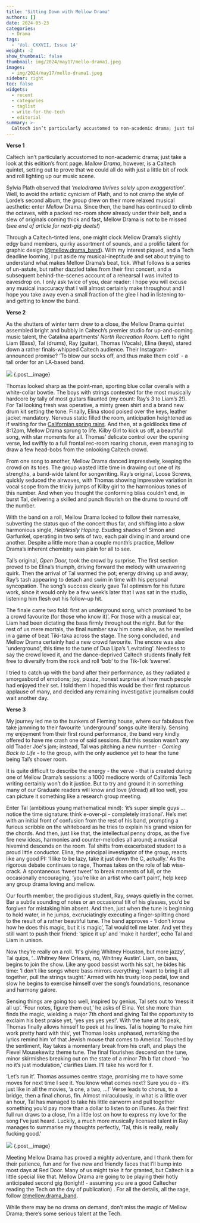 ```yaml
---
title: 'Sitting Down with Mellow Drama'
authors: []
date: 2024-05-23
categories:
  - Drama
tags:
  - 'Vol. CXXVII, Issue 14'
weight: -2
show_thumbnail: false
thumbnail: img/2024/may17/mello-drama1.jpeg
images:
  - img/2024/may17/mello-drama1.jpeg
sidebar: right
toc: false
widgets:
  - recent
  - categories
  - taglist
  - write-for-the-tech
  - editorial
summary: >-
  Caltech isn’t particularly accustomed to non-academic drama; just take a look at this edition’s front page. _Mellow Drama_, however, is a Caltech quintet, setting out to prove that we could all do with just a little bit of rock and roll lighting up our music scene.
---
```



**Verse 1**

Caltech isn’t particularly accustomed to non-academic drama; just take a look at this edition’s front page. _Mellow Drama_, however, is a Caltech quintet, setting out to prove that we could all do with just a little bit of rock and roll lighting up our music scene. 

Sylvia Plath observed that ‘_melodrama thrives solely upon exaggeration’_. Well, to avoid the artistic cynicism of Plath, and to not cramp the style of Lorde’s second album, the group drew on their more relaxed musical aesthetic: enter _Mellow_ Drama. Since then, the band has continued to climb the octaves, with a packed rec-room show already under their belt, and a slew of originals coming thick and fast, Mellow Drama is not to be missed (_see end of article for next-gig deets!_)

Through a Caltech-tinted lens, one might clock Mellow Drama’s slightly edgy band members, quirky assortment of sounds, and a prolific talent for graphic design ([@mellow.drama_band](https://www.instagram.com/mellow.drama_band/)). With my interest piqued, and a Tech deadline looming, I put aside my musical-ineptitude and set about trying to understand what makes Mellow Drama’s beat, tick. What follows is a series of un-astute, but rather dazzled tales from their first concert, and a subsequent behind-the-scenes account of a rehearsal I was invited to eavesdrop on. I only ask twice of you, dear reader: I hope you will excuse any musical inaccuracy that I will almost certainly make throughout and I hope you take away even a small fraction of the glee I had in listening to- and getting to know the band.

**Verse 2**

As the shutters of winter term drew to a close, the Mellow Drama quintet assembled bright and bubbly in Caltech’s premier studio for up-and-coming music talent, the Catalina apartments’ _North Recreation Room._ Left to right Liam (Bass), Tal (drums), Ray (guitar), Thomas (Vocals), Elina (keys), stared down a rather finals-whipped Caltech audience. Their Instagram-announced promise? ‘To blow our socks off, and thus make them cold’ - a tall order for an LA-based band.

![](/img/2024/may17/mello-drama2.jpeg)
{.post__image}

Thomas looked sharp as the point-man, sporting blue collar overalls with a white-collar bowtie. The boys with strings contested for the most musically hardcore by tally of most guitars flaunted (my count: Ray’s 3 to Liam’s 2!). For Tal looking fresh was operative, a minty green shirt and a brand new drum kit setting the tone. Finally, Elina stood poised over the keys, leather jacket mandatory. Nervous static filled the room, anticipation heightened as if waiting for the [Californian spring rains](https://tech.caltech.edu/2024/02/27/rain-secrets-from-brit/). And then, at a goldilocks time of 8:12pm, Mellow Drama sprung to life. Kilby Girl to kick us off, a beautiful song, with star moments for all. Thomas’ delicate control over the opening verse, led swiftly to a full frontal rec-room roaring chorus, even managing to draw a few head-bobs from the onlooking Caltech crowd.

From one song to another, Mellow Drama danced impressively, keeping the crowd on its toes. The group wasted little time in drawing out one of its strengths, a band-wide talent for songwriting. Ray’s original, Loose Screws,  quickly seduced the airwaves, with Thomas showing impressive variation in vocal scope from the tricky jumps of Kilby girl to the harmonious tones of this number. And when you thought the conforming bliss couldn’t end, in burst Tal, delivering a skilled and punch flourish on the drums to round off the number. 

With the band on a roll, Mellow Drama looked to follow their namesake, subverting the status quo of the concert thus far, and shifting into a slow harmonious single, _Helplessly Hoping_. Exuding shades of Simon and Garfunkel, operating in two sets of two, each pair diving in and around one another. Despite a little more than a couple month’s practice, Mellow Drama’s inherent chemistry was plain for all to see.

Tal’s original, _Open Door,_ took the crowd by surprise. The first section proved to be Elina’s triumph, driving forward the melody with unwavering quirk. Then the arrival of Tal warmed the pot; energy driving up and away; Ray’s tash appearing to detach and swim in time with his personal syncopation. The song’s success clearly gave Tal optimism for his future work, since it would only be a few week’s later that I was sat in the studio, listening him flesh out his follow-up hit. 

The finale came two fold: first an underground song, which promised ‘to be a crowd favourite (for those who know it)’. For those with a musical ear, Liam had been dictating the bass firmly throughout the night. But for the rest of us mere mortals, the final number saw him come alive, as he revelled in a game of beat Tiki-taka across the stage. The song concluded, and Mellow Drama certainly had a new crowd favourite. The encore was also 'underground’, this time to the tune of Dua Lipa’s ‘Levitating'. Needless to say the crowd loved it, and the dance-deprived Caltech students finally felt free to diversify from the rock and roll ‘bob’ to the Tik-Tok ‘swerve’. 

I tried to catch up with the band after their performance, as they radiated a smorgasbord of emotions; joy, pizazz, honest surprise at how much people had enjoyed their set. I told them I hoped this would be their first rapturous applause of many, and decided any remaining investigative journalism could wait another day. 

**Verse 3**

My journey led me to the bunkers of Fleming house, where our fabulous five take jamming to their favourite ‘underground’ songs quite literally. Sensing my enjoyment from their first round performance, the band very kindly offered to have me crash one of said sessions. But this session wasn’t any old Trader Joe's jam; instead, Tal was pitching a new number - _Coming Back to Life_ - to the group, with the only audience yet to hear the tune being Tal’s shower room. 

It is quite difficult to describe the energy - the verve - that is created during one of Mellow Drama’s sessions: a 1000 mediocre words of California Tech writing certainly won’t do it justice. But to try and ground it in something many of our Graduate readers will know and love (/dread) all too well, you can picture it something like a research group meeting.

Enter Tal (ambitious young mathematical mind): ‘it’s super simple guys … notice the time signature: think e-over-pi - completely irrational’. He’s met with an initial front of confusion from the rest of his band, prompting a furious scribble on the whiteboard as he tries to explain his grand vision for the chords. And then, just like that, the intellectual penny drops, as the five fire new ideas, harmonies and counter-melodies all around; a musical hivemind descends on the room. Tal shifts from exacerbated student to a proud little conductor. Elina, the principal investigator of the group, reacts like any good PI: ‘I like to be lazy, take it just down the C, actually.‘ As the rigorous debate continues to rage, Thomas takes on the role of lab wise-crack. A spontaneous ‘tweet tweet’ to break moments of lull, or the occasionally encouraging, ‘you’re like an artist who can’t paint’, help keep any group drama loving and mellow.  

Our fourth member, the prodigious student, Ray, sways quietly in the corner. Bar a subtle sounding of notes or an occasional tilt of his glasses, you’d be forgiven for mistaking him absent. And then, just when the tune is beginning to hold water, in he jumps, excruciatingly executing a finger-splitting chord to the result of a rather beautiful tune. The band approves - ‘I don’t know how he does this magic, but it is magic’, Tal would tell me later. And yet they still want to push their friend: ‘spice it up’ and ‘make it harder!’, echo Tal and Liam in unison. 

Now they’re really on a roll. ‘It's giving Whitney Houston, but more jazzy’, Tal quips,  ‘...Whitney New Orleans, no, Whitney Austin’. Liam, on bass, begins to join the show. Like any good bassist worth his salt, he bides his time: ‘I don't like songs where bass mirrors everything; I want to bring it all together, pull the strings taught.’  Armed with his trusty loop pedal,  low and slow he begins to exercise himself over the song’s foundations, resonance and harmony galore. 

Sensing things are going too well, inspired by genius, Tal sets out to ‘mess it all up’. ‘Four notes, figure them out,’ he asks of Elina. Yet she more than finds the magic, wielding a major 7th chord and giving Tal the opportunity to exclaim his best praise yet,  ‘yes yes yes yes!’. With the tune at its peak, Thomas finally allows himself to peek at his lines. Tal is hoping ‘to make him work pretty hard with this’, yet Thomas looks unphased, remarking the lyrics remind him ‘of that Jewish mouse that comes to America’. Touched by the sentiment, Ray takes a momentary break from his craft, and plays the Fievel Mousekewitz theme tune. The final flourishes descend on the tune, minor skirmishes breaking out on the state of a minor 7th b flat chord - ‘no no it’s just modulation,’ clarifies Liam. I‘ll take his word for it.

‘Let’s run it’. Thomas assumes centre stage, promising me to have some moves for next time I see it. You know what comes next? Sure you do - it’s  just like in all the movies, ‘a one, a two, …!’ Verse leads to chorus, to a bridge, then a final chorus, fin. Almost miraculously,  in what is a little over an hour, Tal has managed to take his little earworm and pull together something you’d pay more than a dollar to listen to on iTunes. As their first full run draws to a close, I’m a little lost on how to express my love for the song I've just heard. Luckily, a much more musically licensed talent in Ray manages to summarise my thoughts perfectly, ‘Tal, this is really, really fucking good.’

![](/img/2024/may17/mello-drama1.jpeg)
{.post__image}

Meeting Mellow Drama has proved a mighty adventure, and I thank them for their patience, fun and for five new and friendly faces that I’ll bump into most days at Red Door. Many of us might take it for granted, but Caltech is a little special like that. Mellow Drama are going to be playing their hotly anticipated second gig (tonight! - assuming you are a good Caltecher reading the Tech on the day of publication) . For all the details, all the rage, follow [@mellow.drama_band](https://www.instagram.com/mellow.drama_band/).

While there may be no drama on demand, don’t miss the magic of Mellow Drama; there’s some serious talent at the Tech. 
